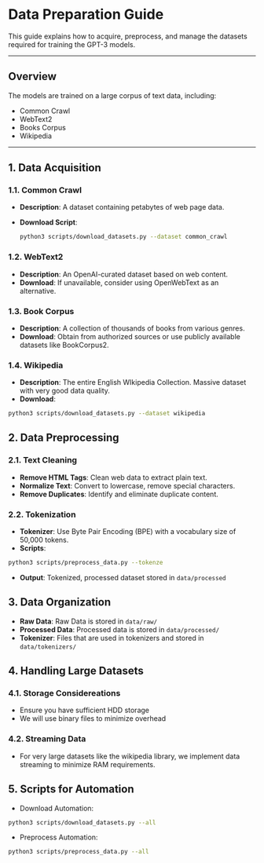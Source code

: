 # Data Preparation Guide

This guide explains how to acquire, preprocess, and manage the datasets required for training the GPT-3 models.

---

## Overview

The models are trained on a large corpus of text data, including:

- Common Crawl
- WebText2
- Books Corpus
- Wikipedia

---

## 1. Data Acquisition

### 1.1. Common Crawl

- **Description**: A dataset containing petabytes of web page data.
- **Download Script**:

  ```bash
  python3 scripts/download_datasets.py --dataset common_crawl
  ```

### 1.2. WebText2

- **Description**: An OpenAI-curated dataset based on web content.
- **Download**: If unavailable, consider using OpenWebText as an alternative.

### 1.3. Book Corpus

- **Description**: A collection of thousands of books from various genres.
- **Download**: Obtain from authorized sources or use publicly available datasets like BookCorpus2.

### 1.4. Wikipedia

- **Description**: The entire English WIkipedia Collection. Massive dataset with very good data quality.
- **Download**:
```bash
python3 scripts/download_datasets.py --dataset wikipedia
```

## 2. Data Preprocessing

### 2.1. Text Cleaning

- **Remove HTML Tags**: Clean web data to extract plain text.
- **Normalize Text**: Convert to lowercase, remove special characters.
- **Remove Duplicates**: Identify and eliminate duplicate content.

### 2.2. Tokenization

- **Tokenizer**: Use Byte Pair Encoding (BPE) with a vocabulary size of 50,000 tokens.
- **Scripts**:
```bash
python3 scripts/preprocess_data.py --tokenze
```
- **Output**: Tokenized, processed dataset stored in `data/processed`

## 3. Data Organization

- **Raw Data**: Raw Data is stored in `data/raw/`
- **Processed Data**: Processed data is stored in `data/processed/`
- **Tokenizer**: Files that are used in tokenizers and stored in `data/tokenizers/`

## 4. Handling Large Datasets

### 4.1. Storage Considereations

- Ensure you have sufficient HDD storage
- We will use binary files to minimize overhead

### 4.2. Streaming Data
- For very large datasets like the wikipedia library, we implement data streaming to minimize RAM requirements.

## 5. Scripts for Automation

- Download Automation:
```bash
python3 scripts/download_datasets.py --all
```

- Preprocess Automation:
```bash
python3 scripts/preprocess_data.py --all
```
